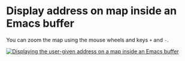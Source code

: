 # Display address on map inside an Emacs buffer

You can zoom the map using the mouse wheels and keys `+` and `-`.

[![Displaying the user-given address on a map inside an Emacs buffer][img]][url]

[img]: http://farm5.static.flickr.com/4036/4400884771_743c935be8.jpg "M-x gmaps-static-show-address"
[url]: http://www.flickr.com/photos/nyuhuhuu/4400884771/
